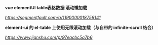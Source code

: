 **vue elementUI table表格数据 滚动懒加载**

*https://segmentfault.com/a/1190000018756141*



**element-ui 的 el-table 上使用无限滚动加载（与自带的 infinite-scroll 结合）**

*https://www.jianshu.com/p/97eacbc5a7b6*

